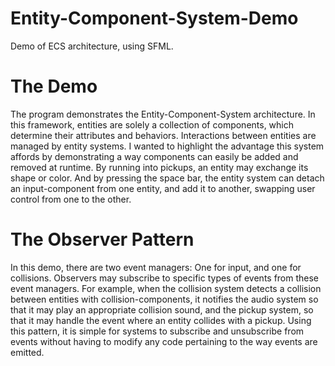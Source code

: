 # Entity-Component-System-Demo
Demo of ECS architecture, using SFML. 

# The Demo
The program demonstrates the Entity-Component-System architecture. In this framework, entities are solely a collection of
components, which determine their attributes and behaviors. Interactions between entities are managed by entity systems.
I wanted to highlight the advantage this system affords by demonstrating a way components can easily be added and removed at 
runtime. By running into pickups, an entity may exchange its shape or color. And by pressing the space bar, the entity
system can detach an input-component from one entity, and add it to another, swapping user control from one to the other.

# The Observer Pattern
In this demo, there are two event managers: One for input, and one for collisions. Observers may subscribe to specific 
types of events from these event managers. For example, when the collision system detects a collision between entities
with collision-components, it notifies the audio system so that it may play an appropriate collision sound, and the 
pickup system, so that it may handle the event where an entity collides with a pickup. Using this pattern, it is simple
for systems to subscribe and unsubscribe from events without having to modify any code pertaining to the way events are
emitted.
